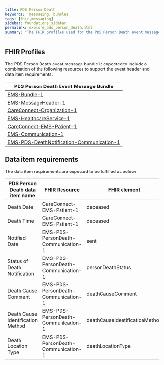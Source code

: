 ```yaml
---
title: PDS Person Death   
keywords:  messaging, bundles
tags: [fhir,messaging]
sidebar: foundations_sidebar
permalink: explore_pds_person_death.html
summary: "The FHIR profiles used for the PDS Person Death event message bundle"
---
```


## FHIR Profiles ##

The PDS Person Death event message bundle is expected to include a combination of the following resources to support the event header and data item requirements:

| PDS Person Death Event Message Bundle |
|---------------------------------------|
| [EMS-Bundle-1](https://fhir.nhs.uk/STU3/StructureDefinition/EMS-Bundle-1)                              |
| [EMS-MessageHeader-1](https://fhir.nhs.uk/STU3/StructureDefinition/EMS-MessageHeader-1)                       |
| [CareConnect-Organization-1](https://fhir.hl7.org.uk/STU3/StructureDefinition/CareConnect-Organization-1)                |
| [EMS-HealthcareService-1](https://fhir.nhs.uk/STU3/StructureDefinition/EMS-HealthcareService-1)                   |
| [CareConnect-EMS-Patient-1](https://fhir.nhs.uk/STU3/StructureDefinition/CareConnect-EMS-Patient-1)                     |
| [EMS-Communication-1](https://fhir.nhs.uk/STU3/StructureDefinition/EMS-Communication-1)                       |
| [EMS-PDS-DeathNotification-Communication-1](https://fhir.nhs.uk/STU3/StructureDefinition/EMS-PDS-PersonDeath-Communication-1) |

## Data item requirements  ##

The data item requirements are expected to be fulfilled as below:

| PDS Person Death data item name   | FHIR Resource                   | FHIR element                   | Mandatory/Optional/Required |
|-----------------------------------|---------------------------------|--------------------------------|-----------------------------|
| Death Date                        | CareConnect-EMS-Patient-1           | deceased                       | Mandatory                   |
| Death Time                        | CareConnect-EMS-Patient-1           | deceased                       | Mandatory                   |
| Notified Date                     | EMS-PDS-PersonDeath-Communication-1 | sent                           | Mandatory                   |
| Status of Death Notification      | EMS-PDS-PersonDeath-Communication-1 | personDeathStatus              | Required                    |
| Death Cause Comment               | EMS-PDS-PersonDeath-Communication-1 | deathCauseComment              | Required                    |
| Death Cause Identification Method | EMS-PDS-PersonDeath-Communication-1 | deathCauseIdentificationMethod | Required                    |
| Death Location Type               | EMS-PDS-PersonDeath-Communication-1 | deathLocationType              | Required                    |




